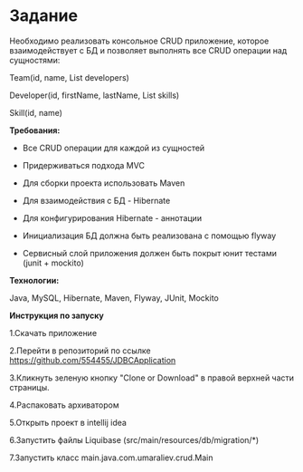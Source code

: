 ﻿# Задание
 Необходимо реализовать консольное CRUD приложение, которое взаимодействует с БД и позволяет выполнять все CRUD операции над сущностями:
 
Team(id, name, List<Developer> developers)
 
Developer(id, firstName, lastName, List<Skill> skills)
 
Skill(id, name)
   
**Требования:**
 
  - Все CRUD операции для каждой из сущностей
  
  - Придерживаться подхода MVC
  
  - Для сборки проекта использовать Maven
  
  - Для взаимодействия с БД - Hibernate
  
  - Для конфигурирования Hibernate - аннотации
  
  - Инициализация БД должна быть реализована с помощью flyway
  
  - Сервисный слой приложения должен быть покрыт юнит тестами (junit + mockito)

 
**Технологии:**
 
 Java, MySQL, Hibernate, Maven, Flyway, JUnit, Mockito

 **Инструкция по запуску**
 
1.Скачать приложение

2.Перейти в репозиторий по ссылке https://github.com/554455/JDBCApplication

3.Кликнуть зеленую кнопку "Clone or Download" в правой верхней части страницы.

4.Распаковать архиватором

5.Открыть проект в intellij idea
 
6.Запустить файлы Liquibase (src/main/resources/db/migration/*)

7.Запустить класс main.java.com.umaraliev.crud.Main

